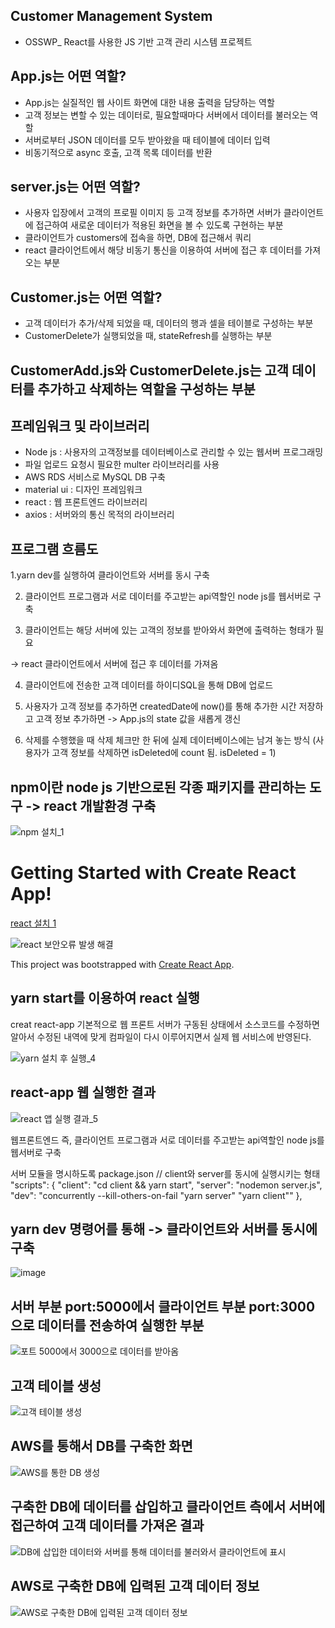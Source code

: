 ## Customer Management System 
* OSSWP_ React를 사용한 JS 기반 고객 관리 시스템 프로젝트


## App.js는 어떤 역할? 

* App.js는 실질적인 웹 사이트 화면에 대한 내용 출력을 담당하는 역할
* 고객 정보는 변할 수 있는 데이터로, 필요할때마다 서버에서 데이터를 불러오는 역할 
* 서버로부터 JSON 데이터를 모두 받아왔을 때 테이블에 데이터 입력 
* 비동기적으로 async 호출, 고객 목록 데이터를 반환

## server.js는 어떤 역할? 

* 사용자 입장에서 고객의 프로필 이미지 등 고객 정보를 추가하면 서버가 클라이언트에 접근하여 새로운 데이터가 적용된 화면을 볼 수 있도록 구현하는 부분 
* 클라이언트가 customers에 접속을 하면, DB에 접근해서 쿼리
* react 클라이언트에서 해당 비동기 통신을 이용하여 서버에 접근 후 데이터를 가져오는 부분

## Customer.js는 어떤 역할? 

* 고객 데이터가 추가/삭제 되었을 때, 데이터의 행과 셀을 테이블로 구성하는 부분
* CustomerDelete가 실행되었을 때, stateRefresh를 실행하는 부분 

## CustomerAdd.js와 CustomerDelete.js는 고객 데이터를 추가하고 삭제하는 역할을 구성하는 부분


## 프레임워크 및 라이브러리

- Node js : 사용자의 고객정보를 데이터베이스로 관리할 수 있는 웹서버 프로그래밍
- 파일 업로드 요청시 필요한 multer 라이브러리를 사용
- AWS RDS 서비스로 MySQL DB 구축 
- material ui : 디자인 프레임워크 
- react : 웹 프론트엔드 라이브러리 
- axios : 서버와의 통신 목적의 라이브러리

## 프로그램 흐름도  

1.yarn dev를 실행하여 클라이언트와 서버를 동시 구축 

2. 클라이언트 프로그램과 서로 데이터를 주고받는 api역할인 node js를 웹서버로 구축

3. 클라이언트는 해당 서버에 있는 고객의 정보를 받아와서 화면에 출력하는 형태가
필요 

-> react 클라이언트에서 서버에 접근 후 데이터를 가져옴

4. 클라이언트에 전송한 고객 데이터를 하이디SQL을 통해 DB에 업로드 

5. 사용자가 고객 정보를 추가하면 createdDate에 now()를 통해 추가한 시간 저장하고
고객 정보 추가하면 -> App.js의 state 값을 새롭게 갱신  

6. 삭제를 수행했을 때 삭제 체크만 한 뒤에 실제 데이터베이스에는 남겨 놓는 방식 (사용자가 고객 정보를 삭제하면 isDeleted에 count 됨. isDeleted = 1)

## npm이란 node js 기반으로된 각종 패키지를 관리하는 도구 -> react 개발환경 구축 

![npm 설치_1](https://user-images.githubusercontent.com/94738749/210752740-2bddb96a-4333-4ddb-b4f6-96646951d51a.png)

# Getting Started with Create React App!

[react 설치 1](https://user-images.githubusercontent.com/94738749/210752421-80234bb7-be84-4c31-b004-157fd56ad3ad.png)

![react 보안오류 발생 해결](https://user-images.githubusercontent.com/94738749/210752471-987b3f9a-1b22-4ee9-94c6-c046838c49e8.png)

This project was bootstrapped with [Create React App](https://github.com/facebook/create-react-app).

## yarn start를 이용하여 react 실행
creat react-app 기본적으로 웹 프론트 서버가 구동된 상태에서 소스코드를 수정하면
알아서 수정된 내역에 맞게 컴파일이 다시 이루어지면서 실제 웹 서비스에 반영된다.

![yarn 설치 후 실행_4](https://user-images.githubusercontent.com/94738749/210752822-5535bc33-6bbe-489c-8ba1-55c681081943.png)

## react-app 웹 실행한 결과 

![react 앱 실행 결과_5](https://user-images.githubusercontent.com/94738749/210752529-888af156-7f43-4d66-b4c0-1c67797cfb51.png)


웹프론트엔드 즉, 클라이언트 프로그램과 서로 데이터를 주고받는 api역할인 
node js를 웹서버로 구축  


서버 모듈을 명시하도록 package.json 
// client와 server를 동시에 실행시키는 형태 
 "scripts": {
        "client": "cd client && yarn start",
        "server": "nodemon server.js",
        "dev": "concurrently --kill-others-on-fail \"yarn server\" \"yarn client\""
    },

## yarn dev 명령어를 통해 -> 클라이언트와 서버를 동시에 구축 

![image](https://user-images.githubusercontent.com/94738749/213172366-2717e932-f80a-4012-b012-e3b4cc266f80.png)



## 서버 부분 port:5000에서 클라이언트 부분 port:3000으로 데이터를 전송하여 실행한 부분 

![포트 5000에서 3000으로 데이터를 받아옴](https://user-images.githubusercontent.com/94738749/210944963-96f9e01a-5983-44ba-874f-3b6252cd33f3.png)

## 고객 테이블 생성 

![고객 테이블 생성](https://user-images.githubusercontent.com/94738749/211313578-b866d933-5192-414a-946f-f5b2dbabd02e.png)


## AWS를 통해서 DB를 구축한 화면 

![AWS를 통한 DB 생성](https://user-images.githubusercontent.com/94738749/211307693-d4777466-088d-4b68-8eac-a00e2e772908.png)

## 구축한 DB에 데이터를 삽입하고 클라이언트 측에서 서버에 접근하여 고객 데이터를 가져온 결과 

![DB에 삽입한 데이터와 서버를 통해 데이터를 불러와서 클라이언트에 표시](https://user-images.githubusercontent.com/94738749/211307818-f74f4ed0-6c9a-490d-87fc-3ae87b4667a4.png)

## AWS로 구축한 DB에 입력된 고객 데이터 정보 

![AWS로 구축한 DB에 입력된 고객 데이터 정보 ](https://user-images.githubusercontent.com/94738749/213169006-0c2efa9a-c43d-472f-8449-40aa38562845.png)
 


